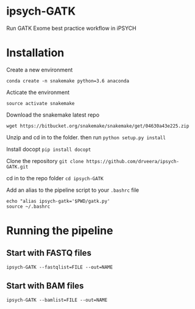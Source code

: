# ipsych-GATK
Run GATK Exome best practice workflow in iPSYCH

# Installation

Create a new environment

```
conda create -n snakemake python=3.6 anaconda
```

Acticate the environment
```
source activate snakemake
```

Download the snakemake latest repo

```
wget https://bitbucket.org/snakemake/snakemake/get/04630a43e225.zip
```

Unzip and cd in to the folder. then run `python setup.py install`

Install docopt `pip install docopt`

Clone the repository `git clone https://github.com/drveera/ipsych-GATK.git` 

cd in to the repo folder `cd ipsych-GATK`

Add an alias to the pipeline script to your `.bashrc` file
```
echo "alias ipsych-gatk='$PWD/gatk.py'
source ~/.bashrc
```
# Running the pipeline

## Start with FASTQ files

```
ipsych-GATK --fastqlist=FILE --out=NAME

```

## Start with BAM files

```
ipsych-GATK --bamlist=FILE --out=NAME

```

